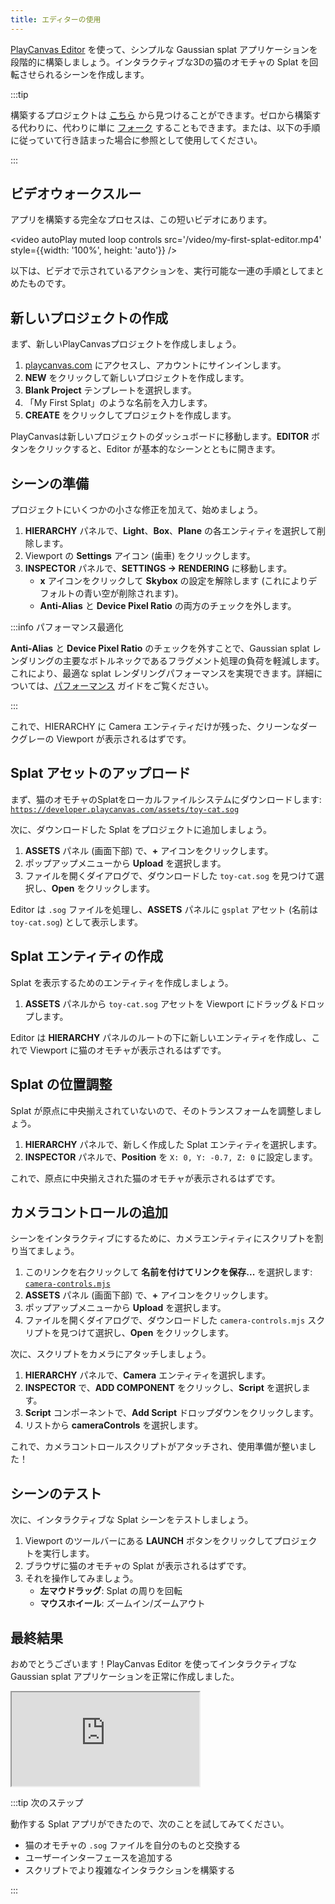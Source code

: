 ```yaml
---
title: エディターの使用
---
```


[PlayCanvas Editor](/user-manual/editor) を使って、シンプルな Gaussian splat アプリケーションを段階的に構築しましょう。インタラクティブな3Dの猫のオモチャの Splat を回転させられるシーンを作成します。

:::tip

構築するプロジェクトは [こちら](https://playcanvas.com/project/1372123/overview/my-first-splat-app) から見つけることができます。ゼロから構築する代わりに、代わりに単に [フォーク](/user-manual/editor/projects/creating/#fork-an-existing-project) することもできます。または、以下の手順に従っていて行き詰まった場合に参照として使用してください。

:::

## ビデオウォークスルー

アプリを構築する完全なプロセスは、この短いビデオにあります。

<video autoPlay muted loop controls src='/video/my-first-splat-editor.mp4' style={{width: '100%', height: 'auto'}} />

以下は、ビデオで示されているアクションを、実行可能な一連の手順としてまとめたものです。

## 新しいプロジェクトの作成

まず、新しいPlayCanvasプロジェクトを作成しましょう。

1. [playcanvas.com](https://playcanvas.com) にアクセスし、アカウントにサインインします。
2. **NEW** をクリックして新しいプロジェクトを作成します。
3. **Blank Project** テンプレートを選択します。
4. 「My First Splat」のような名前を入力します。
5. **CREATE** をクリックしてプロジェクトを作成します。

PlayCanvasは新しいプロジェクトのダッシュボードに移動します。**EDITOR** ボタンをクリックすると、Editor が基本的なシーンとともに開きます。

## シーンの準備

プロジェクトにいくつかの小さな修正を加えて、始めましょう。

1. **HIERARCHY** パネルで、**Light**、**Box**、**Plane** の各エンティティを選択して削除します。
2. Viewport の **Settings** アイコン (歯車) をクリックします。
3. **INSPECTOR** パネルで、**SETTINGS → RENDERING** に移動します。
   * **x** アイコンをクリックして **Skybox** の設定を解除します (これによりデフォルトの青い空が削除されます)。
   * **Anti-Alias** と **Device Pixel Ratio** の両方のチェックを外します。

:::info パフォーマンス最適化

**Anti-Alias** と **Device Pixel Ratio** のチェックを外すことで、Gaussian splat レンダリングの主要なボトルネックであるフラグメント処理の負荷を軽減します。これにより、最適な splat レンダリングパフォーマンスを実現できます。詳細については、[パフォーマンス](../engine-features/performance.md) ガイドをご覧ください。

:::

これで、HIERARCHY に Camera エンティティだけが残った、クリーンなダークグレーの Viewport が表示されるはずです。

## Splat アセットのアップロード

まず、猫のオモチャのSplatをローカルファイルシステムにダウンロードします: [`https://developer.playcanvas.com/assets/toy-cat.sog`](https://developer.playcanvas.com/assets/toy-cat.sog)

次に、ダウンロードした Splat をプロジェクトに追加しましょう。

1. **ASSETS** パネル (画面下部) で、**+** アイコンをクリックします。
2. ポップアップメニューから **Upload** を選択します。
3. ファイルを開くダイアログで、ダウンロードした `toy-cat.sog` を見つけて選択し、**Open** をクリックします。

Editor は `.sog` ファイルを処理し、**ASSETS** パネルに `gsplat` アセット (名前は `toy-cat.sog`) として表示します。

## Splat エンティティの作成

Splat を表示するためのエンティティを作成しましょう。

1. **ASSETS** パネルから `toy-cat.sog` アセットを Viewport にドラッグ＆ドロップします。

Editor は **HIERARCHY** パネルのルートの下に新しいエンティティを作成し、これで Viewport に猫のオモチャが表示されるはずです。

## Splat の位置調整

Splat が原点に中央揃えされていないので、そのトランスフォームを調整しましょう。

1. **HIERARCHY** パネルで、新しく作成した Splat エンティティを選択します。
2. **INSPECTOR** パネルで、**Position** を `X: 0, Y: -0.7, Z: 0` に設定します。

これで、原点に中央揃えされた猫のオモチャが表示されるはずです。

## カメラコントロールの追加

シーンをインタラクティブにするために、カメラエンティティにスクリプトを割り当てましょう。

1. このリンクを右クリックして **名前を付けてリンクを保存...** を選択します: [`camera-controls.mjs`](https://raw.githubusercontent.com/playcanvas/engine/main/scripts/esm/camera-controls.mjs)
2. **ASSETS** パネル (画面下部) で、**+** アイコンをクリックします。
3. ポップアップメニューから **Upload** を選択します。
4. ファイルを開くダイアログで、ダウンロードした `camera-controls.mjs` スクリプトを見つけて選択し、**Open** をクリックします。

次に、スクリプトをカメラにアタッチしましょう。

1. **HIERARCHY** パネルで、**Camera** エンティティを選択します。
2. **INSPECTOR** で、**ADD COMPONENT** をクリックし、**Script** を選択します。
3. **Script** コンポーネントで、**Add Script** ドロップダウンをクリックします。
4. リストから **cameraControls** を選択します。

これで、カメラコントロールスクリプトがアタッチされ、使用準備が整いました！

## シーンのテスト

次に、インタラクティブな Splat シーンをテストしましょう。

1. Viewport のツールバーにある **LAUNCH** ボタンをクリックしてプロジェクトを実行します。
2. ブラウザに猫のオモチャの Splat が表示されるはずです。
3. それを操作してみましょう。
   * **左マウドラッグ**: Splat の周りを回転
   * **マウスホイール**: ズームイン/ズームアウト

## 最終結果

おめでとうございます！PlayCanvas Editor を使ってインタラクティブな Gaussian splat アプリケーションを正常に作成しました。

<div className="iframe-container">
    <iframe src="https://playcanv.as/e/p/N0FSHHVn/" title="My First Splat" allow="camera; microphone; xr-spatial-tracking; fullscreen" allowfullscreen></iframe>
</div>

:::tip 次のステップ

動作する Splat アプリができたので、次のことを試してみてください。

* 猫のオモチャの `.sog` ファイルを自分のものと交換する
* ユーザーインターフェースを追加する
* スクリプトでより複雑なインタラクションを構築する

:::
